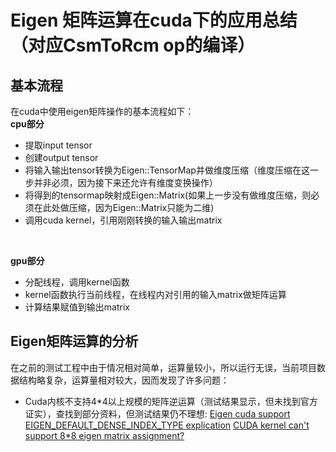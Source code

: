 # Eigen 矩阵运算在cuda下的应用总结（对应CsmToRcm op的编译）

## 基本流程
在cuda中使用eigen矩阵操作的基本流程如下：</br>
__cpu部分__
* 提取input tensor
* 创建output tensor
* 将输入输出tensor转换为Eigen::TensorMap并做维度压缩（维度压缩在这一步并非必须，因为接下来还允许有维度变换操作）
* 将得到的tensormap映射成Eigen::Matrix(如果上一步没有做维度压缩，则必须在此处做压缩，因为Eigen::Matrix只能为二维)
* 调用cuda kernel，引用刚刚转换的输入输出matrix
</br>

__gpu部分__
* 分配线程，调用kernel函数
* kernel函数执行当前线程，在线程内对引用的输入matrix做矩阵运算
* 计算结果赋值到输出matrix

## Eigen矩阵运算的分析
在之前的测试工程中由于情况相对简单，运算量较小，所以运行无误，当前项目数据结构略复杂，运算量相对较大，因而发现了许多问题：</br>
* Cuda内核不支持4*4以上规模的矩阵逆运算（测试结果显示，但未找到官方证实），查找到部分资料，但测试结果仍不理想:
	[Eigen cuda support](http://eigen.tuxfamily.org/dox/TopicCUDA.html)
	[EIGEN_DEFAULT_DENSE_INDEX_TYPE explication](https://stackoverflow.com/questions/39685899/overload-resolution-of-eigens-operator-when-wrapping-it-with-boost-python/39691267#39691267)
	[CUDA kernel can't support 8*8 eigen matrix assignment?](https://stackoverflow.com/questions/57504283/cuda-kernel-cant-support-88-eigen-matrix-assignment)
